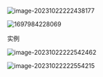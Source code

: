 ![image-20231022222438177](https://ttqblogimg.oss-cn-beijing.aliyuncs.com/image-20231022222438177.png)

![1697984228069](https://ttqblogimg.oss-cn-beijing.aliyuncs.com/1697984228069.png)



实例

![image-20231022222542462](https://ttqblogimg.oss-cn-beijing.aliyuncs.com/image-20231022222542462.png)

![image-20231022222554215](https://ttqblogimg.oss-cn-beijing.aliyuncs.com/image-20231022222554215.png)